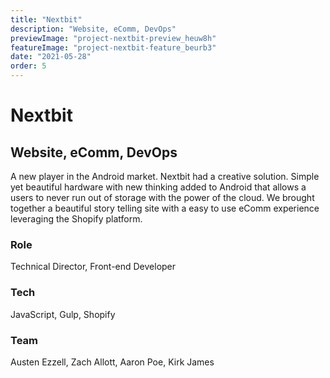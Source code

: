 ```yaml
---
title: "Nextbit"
description: "Website, eComm, DevOps"
previewImage: "project-nextbit-preview_heuw8h"
featureImage: "project-nextbit-feature_beurb3"
date: "2021-05-28"
order: 5
---
```


# Nextbit

## Website, eComm, DevOps

A new player in the Android market. Nextbit had a creative solution. Simple yet beautiful hardware with new thinking added to Android that allows a users to never run out of storage with the power of the cloud. We brought together a beautiful story telling site with a easy to use eComm experience leveraging the Shopify platform.

<!-- image -->

### Role

Technical Director, Front-end Developer

### Tech

JavaScript, Gulp, Shopify

### Team

Austen Ezzell, Zach Allott, Aaron Poe, Kirk James
